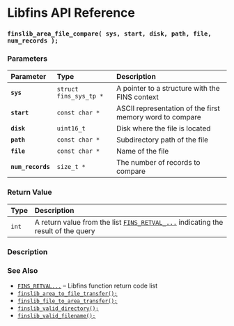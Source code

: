 # Libfins API Reference

### `finslib_area_file_compare( sys, start, disk, path, file, num_records );`

### Parameters

| Parameter | Type | Description |
| :--- | :--- | :--- |
|**`sys`**|`struct fins_sys_tp *`|A pointer to a structure with the FINS context|
|**`start`**|`const char *`|ASCII representation of the first memory word to compare|
|**`disk`**|`uint16_t`|Disk where the file is located|
|**`path`**|`const char *`|Subdirectory path of the file|
|**`file`**|`const char *`|Name of the file|
|**`num_records`**|`size_t *`|The number of records to compare|

### Return Value

| Type | Description |
| :--- | :--- |
|`int`|A return value from the list [`FINS_RETVAL_...`](fins_retval.md) indicating the result of the query|

### Description

### See Also

* [`FINS_RETVAL...`](fins_retval.md) &ndash; Libfins function return code list
* [`finslib_area_to_file_transfer();`](finslib_area_to_file_transfer.md)
* [`finslib_file_to_area_transfer();`](finslib_file_to_area_transfer.md)
* [`finslib_valid_directory();`](finslib_valid_directory.md)
* [`finslib_valid_filename();`](finslib_valid_filename.md)
